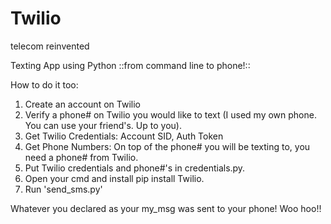 # Twilio
telecom reinvented


Texting App using Python
::from command line to phone!::

How to do it too:

1. Create an account on Twilio
2. Verify a phone# on Twilio you would like to text (I used my own phone. You can use your friend's. Up to you).
3. Get Twilio Credentials: Account SID, Auth Token
4. Get Phone Numbers: On top of the phone# you will be texting to, you need a phone# from Twilio.
5. Put Twilio credentials and phone#'s in credentials.py.
6. Open your cmd and install pip install Twilio.
7. Run 'send_sms.py'

Whatever you declared as your my_msg was sent to your phone!
Woo hoo!!
